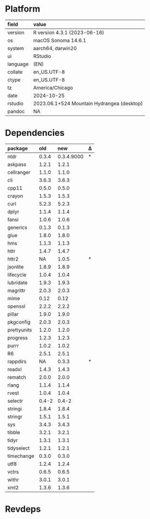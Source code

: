 # Platform

|field    |value                                      |
|:--------|:------------------------------------------|
|version  |R version 4.3.1 (2023-06-16)               |
|os       |macOS Sonoma 14.6.1                        |
|system   |aarch64, darwin20                          |
|ui       |RStudio                                    |
|language |(EN)                                       |
|collate  |en_US.UTF-8                                |
|ctype    |en_US.UTF-8                                |
|tz       |America/Chicago                            |
|date     |2024-10-25                                 |
|rstudio  |2023.06.1+524 Mountain Hydrangea (desktop) |
|pandoc   |NA                                         |

# Dependencies

|package     |old   |new        |Δ  |
|:-----------|:-----|:----------|:--|
|ntdr        |0.3.4 |0.3.4.9000 |*  |
|askpass     |1.2.1 |1.2.1      |   |
|cellranger  |1.1.0 |1.1.0      |   |
|cli         |3.6.3 |3.6.3      |   |
|cpp11       |0.5.0 |0.5.0      |   |
|crayon      |1.5.3 |1.5.3      |   |
|curl        |5.2.3 |5.2.3      |   |
|dplyr       |1.1.4 |1.1.4      |   |
|fansi       |1.0.6 |1.0.6      |   |
|generics    |0.1.3 |0.1.3      |   |
|glue        |1.8.0 |1.8.0      |   |
|hms         |1.1.3 |1.1.3      |   |
|httr        |1.4.7 |1.4.7      |   |
|httr2       |NA    |1.0.5      |*  |
|jsonlite    |1.8.9 |1.8.9      |   |
|lifecycle   |1.0.4 |1.0.4      |   |
|lubridate   |1.9.3 |1.9.3      |   |
|magrittr    |2.0.3 |2.0.3      |   |
|mime        |0.12  |0.12       |   |
|openssl     |2.2.2 |2.2.2      |   |
|pillar      |1.9.0 |1.9.0      |   |
|pkgconfig   |2.0.3 |2.0.3      |   |
|prettyunits |1.2.0 |1.2.0      |   |
|progress    |1.2.3 |1.2.3      |   |
|purrr       |1.0.2 |1.0.2      |   |
|R6          |2.5.1 |2.5.1      |   |
|rappdirs    |NA    |0.3.3      |*  |
|readxl      |1.4.3 |1.4.3      |   |
|rematch     |2.0.0 |2.0.0      |   |
|rlang       |1.1.4 |1.1.4      |   |
|rvest       |1.0.4 |1.0.4      |   |
|selectr     |0.4-2 |0.4-2      |   |
|stringi     |1.8.4 |1.8.4      |   |
|stringr     |1.5.1 |1.5.1      |   |
|sys         |3.4.3 |3.4.3      |   |
|tibble      |3.2.1 |3.2.1      |   |
|tidyr       |1.3.1 |1.3.1      |   |
|tidyselect  |1.2.1 |1.2.1      |   |
|timechange  |0.3.0 |0.3.0      |   |
|utf8        |1.2.4 |1.2.4      |   |
|vctrs       |0.6.5 |0.6.5      |   |
|withr       |3.0.1 |3.0.1      |   |
|xml2        |1.3.6 |1.3.6      |   |

# Revdeps

